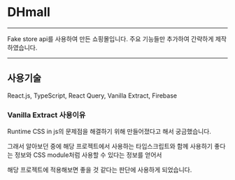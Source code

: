 # DHmall
***
Fake store api를 사용하여 만든 쇼핑몰입니다.
주요 기능들만 추가하여 간략하게 제작하였습니다.
***
## 사용기술
React.js, TypeScript, React Query, Vanilla Extract, Firebase


### Vanilla Extract 사용이유
Runtime CSS in js의 문제점을 해결하기 위해 만들어졌다고 해서 궁금했습니다.

그래서 알아보던 중에 해당 프로젝트에서 사용하는 타입스크립트와 함께 사용하기 좋다는 정보와 CSS module처럼 사용할 수 있다는 정보를 얻어서

해당 프로젝트에 적용해보면 좋을 것 같다는 판단에 사용하게 되었습니다.
